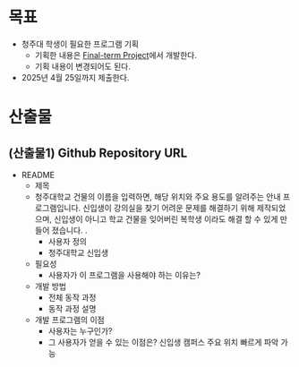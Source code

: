 # 목표

- 청주대 학생이 필요한 프로그램 기획
	- 기획한 내용은 [Final-term Project](Final-term%20Project.md)에서 개발한다.
	- 기획 내용이 변경되어도 된다.
- 2025년 4월 25일까지 제출한다.

# 산출물

## (산출물1) Github Repository URL

- README
	- 제목
	- 청주대학교 건물의 이름을 입력하면, 해당 위치와 주요 용도를 알려주는 안내 프로그램입니다. 신입생이 강의실을 찾기 어려운 문제를 해결하기 위해 제작되었으며, 신입생이 아니고 학교 건물을 잊어버린 복학생 이라도 해결 할 수 있게 만들어 졌습니다.
		.
		- 사용자 정의
		- 청주대학교 신입생 
	- 필요성
		- 사용자가 이 프로그램을 사용해야 하는 이유는?
	- 개발 방법
		- 전체 동작 과정
		- 동작 과정 설명
	- 개발 프로그램의 이점
		- 사용자는 누구인가?
		- 그 사용자가 얻을 수 있는 이점은?
		 신입생  캠퍼스 주요 위치 빠르게 파악 가능 
	
